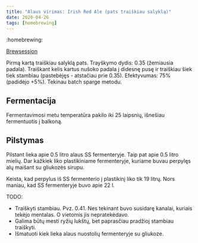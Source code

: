 ```yaml
---
title: "Alaus virimas: Irish Red Ale (pats traiškiau salyklą)"
date: 2020-04-26
tags: [homebrewing]
---
```


:homebrewing:

[Brewsession](https://www.brewersfriend.com/homebrew/brewsession/334065)

Pirmą kartą traiškiau salyklą pats. Trayškymo dydis: 0.35 (žemiausia padala).
Traiškant kelis kartus nušoko padala į didesnę pusę ir traiškiau šiek tiek
stambiau (pastebėjęs - atstačiau prie 0.35). Efektyvumas: 75% (padidėjo +5%).
Tekinau batch sparge metodu.

## Fermentacija

Fermentavimosi metu temperatūra pakilo iki 25 laipsnių, išnešiau fermentuotis į
balkoną.

## Pilstymas

Pilstant lieka apie 0.5 litro alaus SS fermenteryje. Taip pat apie 0.5 litro
mielių. Dar kažkiek liko plastikiniame fermenteryje, kuriame buvau perpylęs alų
maišant su gliukozės sirupu.

Keista, kad perpylus iš SS fermenterio į plastikinį liko tik 19 litrų. Nors
maniau, kad SS fermenteryje buvo apie 22 l.

TODO:
- Traiškyti stambiau. Pvz. 0.41. Nes tekinant buvo susidarę kanalai, kuriais
  tekėjo mentalas. O vietomis jis nepratekėdavo.
- Galima būtų mesti ryžių lukštų, bet paprasčiau pradžioj stambiau traiškyti.
- Išmatuoti kiek lieka alaus nuostolių fermenteryje su gliukoze.
